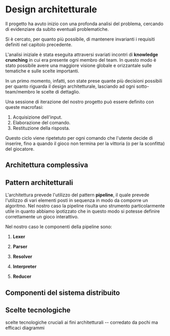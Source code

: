 # Design architetturale

<!-- Design a alto livello, intesto come pattern flux, la pipeline, il concetto
di core e cli un po' approfondito ma non troppo, e la struttura multiprogetto per
la loro realizzazione, gli esempi,
come ereditano core e cli come dipendenze, qualche diagramma che esplicita le dipendenze
a alto livello (core > cli > examples), i package principali del core, a alto livello
senza approfondirli troppo ma dando un'idea di massima.

Ricordate che una scelta architetturale può ritenersi giustificata o meno solo a fronte dei requirement che avete indicato; viceversa, ogni requirement "critico" dovrebbe influenzare qualcuna della scelte architetturali effettuate e descritte.
L'architettura deve spiegare quali sono i sotto-componenti del sistema (da 5 a 15, diciamo), ognuno cosa fa, chi parla con chi e per dirsi cosa -- i diagrammi aiutano, ma poi la prosa deve chiaramente indicare questi aspetti.
-->

Il progetto ha avuto inizio con una profonda analisi del problema, cercando di
evidenziare da subito eventuali problematiche.

Si è cercato, per quanto più possibile, di mantenere invarianti i requisiti
definiti nel capitolo precedente.

L'analisi iniziale è stata eseguita attraversi svariati incontri di **knowledge
crunching** in cui era presente ogni membro del team. In questo modo è stato
possibile avere una maggiore visione globale e orizzantale sulle tematiche e
sulle scelte importanti.

In un primo momento, infatti, son state prese quante più decisioni possibili per
quanto riguarda il design architetturale, lasciando ad ogni sotto-team/membro le
scelte di dettaglio.

Una sessione di iterazione del nostro progetto può essere definito con queste
macrofasi:

1. Acquisizione dell'input.
2. Elaborazione del comando.
3. Restituzione della risposta.

Questo ciclo viene ripetetuto per ogni comando che l'utente decide di inserire,
fino a quando il gioco non termina per la vittoria (o per la sconfitta) del
giocatore.

## Architettura complessiva

## Pattern architetturali

L'architettura prevede l'utilizzo del pattern **pipeline**, il quale prevede
l'utilizzo di vari elementi posti in sequenza in modo da comporre un algoritmo.
Nel nostro caso la pipeline risulta uno strumento particolarmente utile in
quanto abbiamo ipotizzato che in questo modo si potesse definire correttamente
un gioco interattivo.

Nel nostro caso le componenti della pipeline sono:

1. **Lexer**

2. **Parser**

3. **Resolver**

4. **Interpreter**

5. **Reducer**

## Componenti del sistema distribuito

## Scelte tecnologiche

scelte tecnologiche cruciali ai fini architetturali -- corredato da pochi ma
efficaci diagrammi
